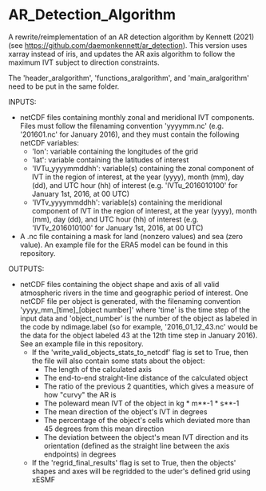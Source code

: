 # AR_Detection_Algorithm
A rewrite/reimplementation of an AR detection algorithm by Kennett (2021) (see https://github.com/daemonkennett/ar_detection). This version uses xarray instead of iris, and updates the AR axis algorithm to follow the maximum IVT subject to direction constraints. 

The 'header_aralgorithm', 'functions_aralgorithm', and 'main_aralgorithm' need to be put in the same folder.




INPUTS:
- netCDF files containing monthly zonal and meridional IVT components. Files must follow the filenaming convention 'yyyymm.nc' (e.g. '201601.nc' for January 2016), and they must contain the following netCDF variables:
    - 'lon': variable containing the longitudes of the grid
    - 'lat': variable containing the latitudes of interest
    - 'IVTu_yyyymmddhh': variable(s) containing the zonal component of IVT in the region of interest, at the year (yyyy), month (mm), day (dd), and UTC hour (hh) of interest (e.g. 'IVTu_2016010100' for January 1st, 2016, at 00 UTC)
    - 'IVTv_yyyymmddhh': variable(s) containing the meridional component of IVT in the region of interest, at the year (yyyy), month (mm), day (dd), and UTC hour (hh) of interest (e.g. 'IVTv_2016010100' for January 1st, 2016, at 00 UTC)
- A .nc file containing a mask for land (nonzero values) and sea (zero value). An example file for the ERA5 model can be found in this repository.


 OUTPUTS:
 - netCDF files containing the object shape and axis of all valid atmospheric rivers in the time and geographic period of interest. One netCDF file per object is generated, with the filenaming convention 'yyyy_mm_[time]_[object number]' where 'time' is the time step of the input data and 'object_number' is the number of the object as labeled in the code by ndimage.label (so for example, '2016_01_12_43.nc' would be the data for the object labeled 43 at the 12th time step in January 2016). See an example file in this repository.
     - If the 'write_valid_objects_stats_to_netcdf' flag is set to True, then the file will also contain some stats about the object:
         - The length of the calculated axis
         - The end-to-end straight-line distance of the calculated object
         - The ratio of the previous 2 quantities, which gives a measure of how "curvy" the AR is
         - The poleward mean IVT of the object in kg * m**-1 * s**-1
         - The mean direction of the object's IVT in degrees
         - The percentage of the object's cells which deviated more than 45 degrees from this mean direction
         - The deviation between the object's mean IVT direction and its orientation (defined as the straight line between the axis endpoints) in degrees
    - If the 'regrid_final_results' flag is set to True, then the objects' shapes and axes will be regridded to the uder's defined grid using xESMF
